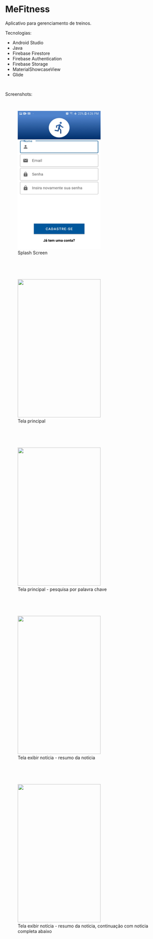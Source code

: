 # MeFitness
 Aplicativo para gerenciamento de treinos.
 
Tecnologias:
<ul>
  <li>Android Studio</li>
  <li>Java</li>
  <li>Firebase Firestore</li>
  <li>Firebase Authentication</li>
  <li>Firebase Storage</li>
  <li>MaterialShowcaseView</li>
  <li>Glide</li>
 
</ul>

<p><br></p>
Screenshots:
<p><br></p>
<figure>
	<img src="screenshot-01.jpg" width="265" height="440" />
	<figcaption>Splash Screen<br></figcaption>
</figure>
<p><br></p>
<p><br></p>
<figure>
	<img src="Screenshot_2.png" width="265" height="440" />
	<figcaption>Tela principal<br></figcaption>
</figure>
<p><br></p>
<p><br></p>
<figure>
	<img src="Screenshot_3.png" width="265" height="440" />
	<figcaption>Tela principal - pesquisa por palavra chave<br></figcaption>
</figure>
<p><br></p>
<p><br></p>
<figure>
	<img src="Screenshot_4.png" width="265" height="440" />
	<figcaption>Tela exibir notícia - resumo da notícia<br></figcaption>
</figure>
<p><br></p>
<p><br></p>
<figure>
	<img src="Screenshot_5.png" width="265" height="440" />
	<figcaption>Tela exibir notícia - resumo da notícia, continuação com noticia completa abaixo<br></figcaption>
</figure>
  
